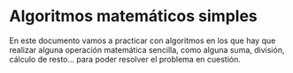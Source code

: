 # Algoritmos matemáticos simples

En este documento vamos a practicar con algoritmos en los que hay que realizar alguna operación matemática sencilla, como alguna suma, división, cálculo de resto... para poder resolver el problema en cuestión.

